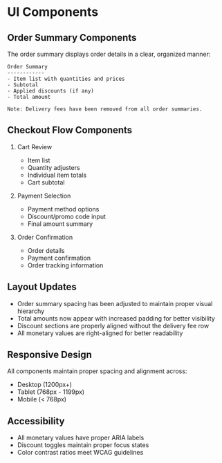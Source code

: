# UI Components

## Order Summary Components

The order summary displays order details in a clear, organized manner:

```
Order Summary
------------
- Item list with quantities and prices
- Subtotal
- Applied discounts (if any)
- Total amount

Note: Delivery fees have been removed from all order summaries.
```

## Checkout Flow Components

1. Cart Review

   - Item list
   - Quantity adjusters
   - Individual item totals
   - Cart subtotal

2. Payment Selection

   - Payment method options
   - Discount/promo code input
   - Final amount summary

3. Order Confirmation
   - Order details
   - Payment confirmation
   - Order tracking information

## Layout Updates

- Order summary spacing has been adjusted to maintain proper visual hierarchy
- Total amounts now appear with increased padding for better visibility
- Discount sections are properly aligned without the delivery fee row
- All monetary values are right-aligned for better readability

## Responsive Design

All components maintain proper spacing and alignment across:

- Desktop (1200px+)
- Tablet (768px - 1199px)
- Mobile (< 768px)

## Accessibility

- All monetary values have proper ARIA labels
- Discount toggles maintain proper focus states
- Color contrast ratios meet WCAG guidelines
